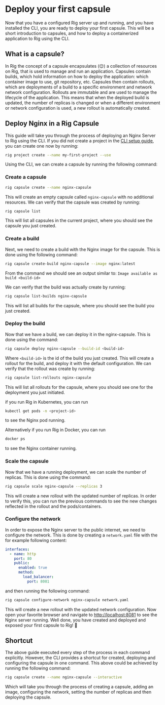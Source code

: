 # Deploy your first capsule

Now that you have a configured Rig server up and running, and you have installed the CLI, you are ready to deploy your first capsule. This will be a short introduction to capsules, and how to deploy a containerized application to Rig using the CLI.

## What is a capsule?
In Rig the concept of a capsule encapsulates (😉) a collection of resources on Rig, that is used to manage and run an application.
Capsules contain builds, which hold information on how to deploy the application: which container image to use, git repository, etc.
Capsules then contain rollouts, which are deployments of a build to a specific environment and network network configuration. Rollouts are immutable and are used to manage the lifecycle of the application. This means that when the deployed build is updated, the number of replicas is changed or when a different environment or network configuration is used, a new rollout is automatically created.

## Deploy Nginx in a Rig Capsule
This guide will take you through the process of deploying an Nginx Server to Rig using the CLI. 
If you did not create a project in the [CLI setup guide](/getting-started/cli-setup), you can create one now by running:
    
```bash
rig project create --name my-first-project --use
```

Using the CLI, we can create a capsule by running the following command:

### Create a capsule
```bash
rig capsule create --name nginx-capsule
```

This will create an empty capsule called `nginx-capsule` with no additional resources. We can verify that the capsule was created by running:

```bash
rig capsule list
```

This will list all capsules in the current project, where you should see the capsule you just created.

### Create a build
Next, we need to create a build with the Nginx image for the capsule. This is done using the following command:

```bash
rig capsule create-build nginx-capsule --image nginx:latest
```

From the command we should see an output similar to: `Image available as build <build-id>`

We can verify that the build was actually create by running:

```bash
rig capsule list-builds nginx-capsule
```

This will list all builds for the capsule, where you should see the build you just created.

### Deploy the build
Now that we have a build, we can deploy it in the nginx-capsule. This is done using the command:

```bash
rig capsule deploy nginx-capsule --build-id <build-id>
```

Where `<build-id>` is the id of the build you just created. This will create a rollout for the build, and deploy it with the default configuration. We can verify that the rollout was create by running:

```bash
rig capsule list-rollouts nginx-capsule
```

This will list all rollouts for the capsule, where you should see one for the deployment you just initiated. 

if you run Rig in Kubernetes, you can run
```bash
kubectl get pods -n <project-id>
```
to see the Nginx pod running. 

Alternatively if you run Rig in Docker, you can run 
```bash
docker ps
```
to see the Nginx container running. 

### Scale the capsule
Now that we have a running deployment, we can scale the number of replicas. This is done using the command:

```bash
rig capsule scale nginx-capsule --replicas 3
```

This will create a new rollout with the updated number of replicas. In order to verify this, you can run the previous commands to see the new changes reflected in the rollout and the pods/containers.

### Configure the network
In order to expose the Nginx server to the public internet, we need to configure the network. This is done by creating a `network.yaml` file with the for example following content:

```yaml
interfaces:
  - name: http
    port: 80
    public:
      enabled: true
      method:
        load_balancer:
          port: 8081
```

and then running the following command:

```bash
rig capsule configure-network nginx-capsule network.yaml
```

This will create a new rollout with the updated network configuration. Now open your favorite browser and navigate to [http://localhost:8081](http://localhost:8081) to see the Nginx server running. Well done, you have created and deployed and exposed your first capsule to Rig! 🎉

## Shortcut
The above guide executed every step of the process in each command explicitly. However, the CLI provides a shortcut for created, deploying and configuring the capsule in one command. This above could be achieved by running the following command:

```bash
rig capsule create --name nginx-capsule --interactive
```

Which will take you through the process of creating a capsule, adding an image, configuring the network, setting the number of replicas and then deploying the capsule.